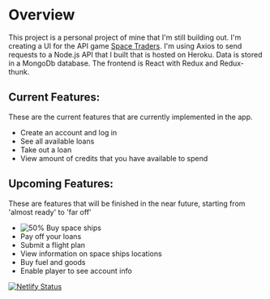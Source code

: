 # Overview
This project is a personal project of mine that I'm still building out.  I'm creating a UI for the API game [Space Traders](https://spacetraders.io/).  I'm using Axios to send requests to a Node.js API that I built that is hosted on Heroku.  Data is stored in a MongoDb database.  The frontend is React with Redux and Redux-thunk.

## Current Features:
These are the current features that are currently implemented in the app.
- Create an account and log in
- See all available loans
- Take out a loan
- View amount of credits that you have available to spend

## Upcoming Features:
These are features that will be finished in the near future, starting from 'almost ready' to 'far off'
- ![50%](https://progress-bar.dev/50) Buy space ships
- Pay off your loans
- Submit a flight plan
- View information on space ships locations
- Buy fuel and goods
- Enable player to see account info

[![Netlify Status](https://api.netlify.com/api/v1/badges/0e6999fa-d48f-4c85-a66f-45ded637eb7b/deploy-status)](https://app.netlify.com/sites/ryans-spacetraders-ui/deploys)
